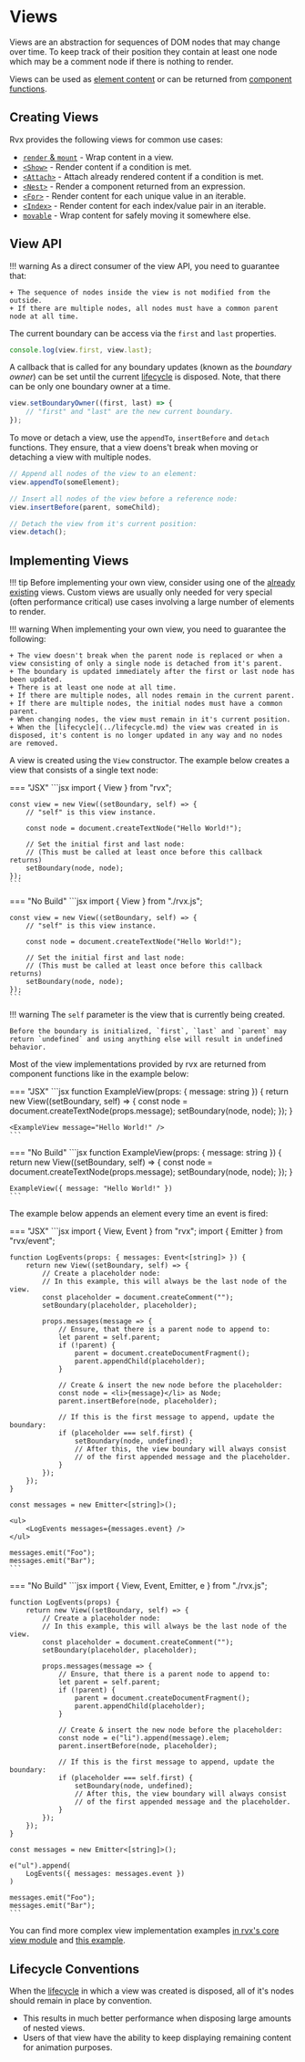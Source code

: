 # Views
Views are an abstraction for sequences of DOM nodes that may change over time. To keep track of their position they contain at least one node which may be a comment node if there is nothing to render.

Views can be used as [element content](../elements.md#content) or can be returned from [component functions](../components.md).

## Creating Views
Rvx provides the following views for common use cases:

+ [`render` & `mount`](./render.md) - Wrap content in a view.
+ [`<Show>`](show.md) - Render content if a condition is met.
+ [`<Attach>`](attach.md) -  Attach already rendered content if a condition is met.
+ [`<Nest>`](nest.md) - Render a component returned from an expression.
+ [`<For>`](for.md) - Render content for each unique value in an iterable.
+ [`<Index>`](index-for.md) - Render content for each index/value pair in an iterable.
+ [`movable`](movable.md) - Wrap content for safely moving it somewhere else.

## View API

!!! warning
	As a direct consumer of the view API, you need to guarantee that:

	+ The sequence of nodes inside the view is not modified from the outside.
	+ If there are multiple nodes, all nodes must have a common parent node at all time.

The current boundary can be access via the `first` and `last` properties.
```jsx
console.log(view.first, view.last);
```

A callback that is called for any boundary updates (known as the _boundary owner_) can be set until the current [lifecycle](../lifecycle.md) is disposed. Note, that there can be only one boundary owner at a time.
```jsx
view.setBoundaryOwner((first, last) => {
	// "first" and "last" are the new current boundary.
});
```

To move or detach a view, use the `appendTo`, `insertBefore` and `detach` functions. They ensure, that a view doens't break when moving or detaching a view with multiple nodes.
```jsx
// Append all nodes of the view to an element:
view.appendTo(someElement);

// Insert all nodes of the view before a reference node:
view.insertBefore(parent, someChild);

// Detach the view from it's current position:
view.detach();
```

## Implementing Views

!!! tip
	Before implementing your own view, consider using one of the [already existing](#creating-views) views. Custom views are usually only needed for very special (often performance critical) use cases involving a large number of elements to render.

!!! warning
	When implementing your own view, you need to guarantee the following:

	+ The view doesn't break when the parent node is replaced or when a view consisting of only a single node is detached from it's parent.
	+ The boundary is updated immediately after the first or last node has been updated.
	+ There is at least one node at all time.
	+ If there are multiple nodes, all nodes remain in the current parent.
	+ If there are multiple nodes, the initial nodes must have a common parent.
	+ When changing nodes, the view must remain in it's current position.
	+ When the [lifecycle](../lifecycle.md) the view was created in is disposed, it's content is no longer updated in any way and no nodes are removed.

A view is created using the `View` constructor. The example below creates a view that consists of a single text node:

=== "JSX"
	```jsx
	import { View } from "rvx";

	const view = new View((setBoundary, self) => {
		// "self" is this view instance.

		const node = document.createTextNode("Hello World!");

		// Set the initial first and last node:
		// (This must be called at least once before this callback returns)
		setBoundary(node, node);
	});
	```

=== "No Build"
	```jsx
	import { View } from "./rvx.js";

	const view = new View((setBoundary, self) => {
		// "self" is this view instance.

		const node = document.createTextNode("Hello World!");

		// Set the initial first and last node:
		// (This must be called at least once before this callback returns)
		setBoundary(node, node);
	});
	```

!!! warning
	The `self` parameter is the view that is currently being created.

	Before the boundary is initialized, `first`, `last` and `parent` may return `undefined` and using anything else will result in undefined behavior.

Most of the view implementations provided by rvx are returned from component functions like in the example below:

=== "JSX"
	```jsx
	function ExampleView(props: { message: string }) {
		return new View((setBoundary, self) => {
			const node = document.createTextNode(props.message);
			setBoundary(node, node);
		});
	}

	<ExampleView message="Hello World!" />
	```

=== "No Build"
	```jsx
	function ExampleView(props: { message: string }) {
		return new View((setBoundary, self) => {
			const node = document.createTextNode(props.message);
			setBoundary(node, node);
		});
	}

	ExampleView({ message: "Hello World!" })
	```

The example below appends an element every time an event is fired:

=== "JSX"
	```jsx
	import { View, Event } from "rvx";
	import { Emitter } from "rvx/event";

	function LogEvents(props: { messages: Event<[string]> }) {
		return new View((setBoundary, self) => {
			// Create a placeholder node:
			// In this example, this will always be the last node of the view.
			const placeholder = document.createComment("");
			setBoundary(placeholder, placeholder);

			props.messages(message => {
				// Ensure, that there is a parent node to append to:
				let parent = self.parent;
				if (!parent) {
					parent = document.createDocumentFragment();
					parent.appendChild(placeholder);
				}

				// Create & insert the new node before the placeholder:
				const node = <li>{message}</li> as Node;
				parent.insertBefore(node, placeholder);

				// If this is the first message to append, update the boundary:
				if (placeholder === self.first) {
					setBoundary(node, undefined);
					// After this, the view boundary will always consist
					// of the first appended message and the placeholder.
				}
			});
		});
	}

	const messages = new Emitter<[string]>();

	<ul>
		<LogEvents messages={messages.event} />
	</ul>

	messages.emit("Foo");
	messages.emit("Bar");
	```

=== "No Build"
	```jsx
	import { View, Event, Emitter, e } from "./rvx.js";

	function LogEvents(props) {
		return new View((setBoundary, self) => {
			// Create a placeholder node:
			// In this example, this will always be the last node of the view.
			const placeholder = document.createComment("");
			setBoundary(placeholder, placeholder);

			props.messages(message => {
				// Ensure, that there is a parent node to append to:
				let parent = self.parent;
				if (!parent) {
					parent = document.createDocumentFragment();
					parent.appendChild(placeholder);
				}

				// Create & insert the new node before the placeholder:
				const node = e("li").append(message).elem;
				parent.insertBefore(node, placeholder);

				// If this is the first message to append, update the boundary:
				if (placeholder === self.first) {
					setBoundary(node, undefined);
					// After this, the view boundary will always consist
					// of the first appended message and the placeholder.
				}
			});
		});
	}

	const messages = new Emitter<[string]>();

	e("ul").append(
		LogEvents({ messages: messages.event })
	)

	messages.emit("Foo");
	messages.emit("Bar");
	```

You can find more complex view implementation examples [in rvx's core view module](https://github.com/mxjp/rvx/blob/main/src/core/view.ts) and [this example](../../examples/custom-view.md).

## Lifecycle Conventions
When the [lifecycle](../lifecycle.md) in which a view was created is disposed, all of it's nodes should remain in place by convention.
+ This results in much better performance when disposing large amounts of nested views.
+ Users of that view have the ability to keep displaying remaining content for animation purposes.
